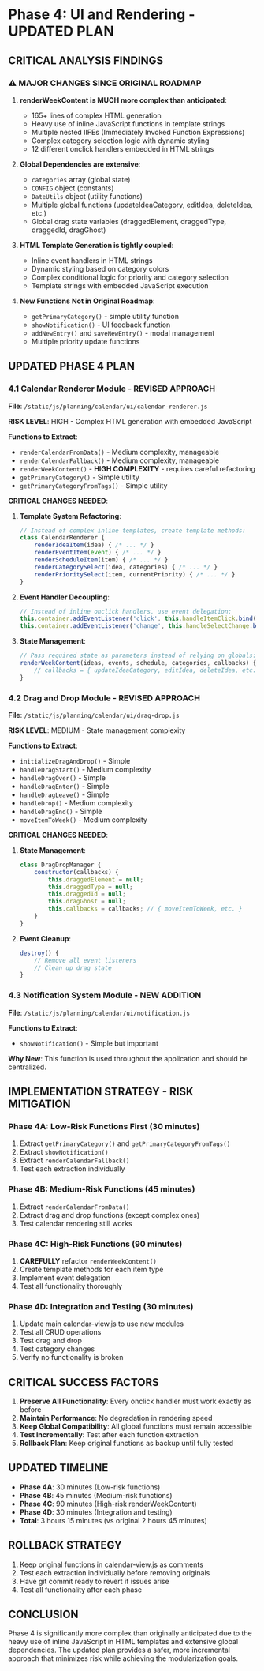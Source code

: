 # Phase 4: UI and Rendering - UPDATED PLAN

## CRITICAL ANALYSIS FINDINGS

### ⚠️ MAJOR CHANGES SINCE ORIGINAL ROADMAP

1. **renderWeekContent is MUCH more complex than anticipated**:
   - 165+ lines of complex HTML generation
   - Heavy use of inline JavaScript functions in template strings
   - Multiple nested IIFEs (Immediately Invoked Function Expressions)
   - Complex category selection logic with dynamic styling
   - 12 different onclick handlers embedded in HTML strings

2. **Global Dependencies are extensive**:
   - `categories` array (global state)
   - `CONFIG` object (constants)
   - `DateUtils` object (utility functions)
   - Multiple global functions (updateIdeaCategory, editIdea, deleteIdea, etc.)
   - Global drag state variables (draggedElement, draggedType, draggedId, dragGhost)

3. **HTML Template Generation is tightly coupled**:
   - Inline event handlers in HTML strings
   - Dynamic styling based on category colors
   - Complex conditional logic for priority and category selection
   - Template strings with embedded JavaScript execution

4. **New Functions Not in Original Roadmap**:
   - `getPrimaryCategory()` - simple utility function
   - `showNotification()` - UI feedback function
   - `addNewEntry()` and `saveNewEntry()` - modal management
   - Multiple priority update functions

## UPDATED PHASE 4 PLAN

### 4.1 Calendar Renderer Module - REVISED APPROACH

**File**: `/static/js/planning/calendar/ui/calendar-renderer.js`

**RISK LEVEL**: HIGH - Complex HTML generation with embedded JavaScript

**Functions to Extract**:
- `renderCalendarFromData()` - Medium complexity, manageable
- `renderCalendarFallback()` - Medium complexity, manageable  
- `renderWeekContent()` - **HIGH COMPLEXITY** - requires careful refactoring
- `getPrimaryCategory()` - Simple utility
- `getPrimaryCategoryFromTags()` - Simple utility

**CRITICAL CHANGES NEEDED**:

1. **Template System Refactoring**:
   ```javascript
   // Instead of complex inline templates, create template methods:
   class CalendarRenderer {
       renderIdeaItem(idea) { /* ... */ }
       renderEventItem(event) { /* ... */ }
       renderScheduleItem(item) { /* ... */ }
       renderCategorySelect(idea, categories) { /* ... */ }
       renderPrioritySelect(item, currentPriority) { /* ... */ }
   }
   ```

2. **Event Handler Decoupling**:
   ```javascript
   // Instead of inline onclick handlers, use event delegation:
   this.container.addEventListener('click', this.handleItemClick.bind(this));
   this.container.addEventListener('change', this.handleSelectChange.bind(this));
   ```

3. **State Management**:
   ```javascript
   // Pass required state as parameters instead of relying on globals:
   renderWeekContent(ideas, events, schedule, categories, callbacks) {
       // callbacks = { updateIdeaCategory, editIdea, deleteIdea, etc. }
   }
   ```

### 4.2 Drag and Drop Module - REVISED APPROACH

**File**: `/static/js/planning/calendar/ui/drag-drop.js`

**RISK LEVEL**: MEDIUM - State management complexity

**Functions to Extract**:
- `initializeDragAndDrop()` - Simple
- `handleDragStart()` - Medium complexity
- `handleDragOver()` - Simple
- `handleDragEnter()` - Simple
- `handleDragLeave()` - Simple
- `handleDrop()` - Medium complexity
- `handleDragEnd()` - Simple
- `moveItemToWeek()` - Medium complexity

**CRITICAL CHANGES NEEDED**:

1. **State Management**:
   ```javascript
   class DragDropManager {
       constructor(callbacks) {
           this.draggedElement = null;
           this.draggedType = null;
           this.draggedId = null;
           this.dragGhost = null;
           this.callbacks = callbacks; // { moveItemToWeek, etc. }
       }
   }
   ```

2. **Event Cleanup**:
   ```javascript
   destroy() {
       // Remove all event listeners
       // Clean up drag state
   }
   ```

### 4.3 Notification System Module - NEW ADDITION

**File**: `/static/js/planning/calendar/ui/notification.js`

**Functions to Extract**:
- `showNotification()` - Simple but important

**Why New**: This function is used throughout the application and should be centralized.

## IMPLEMENTATION STRATEGY - RISK MITIGATION

### Phase 4A: Low-Risk Functions First (30 minutes)
1. Extract `getPrimaryCategory()` and `getPrimaryCategoryFromTags()`
2. Extract `showNotification()`
3. Extract `renderCalendarFallback()`
4. Test each extraction individually

### Phase 4B: Medium-Risk Functions (45 minutes)
1. Extract `renderCalendarFromData()`
2. Extract drag and drop functions (except complex ones)
3. Test calendar rendering still works

### Phase 4C: High-Risk Functions (90 minutes)
1. **CAREFULLY** refactor `renderWeekContent()`
2. Create template methods for each item type
3. Implement event delegation
4. Test all functionality thoroughly

### Phase 4D: Integration and Testing (30 minutes)
1. Update main calendar-view.js to use new modules
2. Test all CRUD operations
3. Test drag and drop
4. Test category changes
5. Verify no functionality is broken

## CRITICAL SUCCESS FACTORS

1. **Preserve All Functionality**: Every onclick handler must work exactly as before
2. **Maintain Performance**: No degradation in rendering speed
3. **Keep Global Compatibility**: All global functions must remain accessible
4. **Test Incrementally**: Test after each function extraction
5. **Rollback Plan**: Keep original functions as backup until fully tested

## UPDATED TIMELINE

- **Phase 4A**: 30 minutes (Low-risk functions)
- **Phase 4B**: 45 minutes (Medium-risk functions)  
- **Phase 4C**: 90 minutes (High-risk renderWeekContent)
- **Phase 4D**: 30 minutes (Integration and testing)
- **Total**: 3 hours 15 minutes (vs original 2 hours 45 minutes)

## ROLLBACK STRATEGY

1. Keep original functions in calendar-view.js as comments
2. Test each extraction individually before removing originals
3. Have git commit ready to revert if issues arise
4. Test all functionality after each phase

## CONCLUSION

Phase 4 is significantly more complex than originally anticipated due to the heavy use of inline JavaScript in HTML templates and extensive global dependencies. The updated plan provides a safer, more incremental approach that minimizes risk while achieving the modularization goals.

